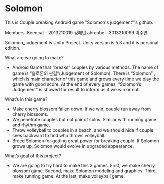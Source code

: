 # Solomon
This is Couple breaking Android game "Solomon's judgement"'s github.

Members.
Keencat - 2013210019 김혜민
ahroobe - 2013210099 이수연


Solomon_judgement is Unity Project. 
Unity version is 5.3 and it is personal edition.

What are we going to make?
-	Android Game that “breaks” couples by various methods. The name of game is “솔로몬의 판결”(Judgement of Solomon). There is “Solomon” , which is main character of this game and grows every time we play the game with good score. At the end of every games, “Solomon’s Judgement” is showed for result to inform us if we win or not.

What’s in this game?
-	Make cherry blossom fallen down. If we win, couple run away from cherry blossoms.
-	We penetrate couples but not pair of solos. Similar with running game and rhythm game.
-	Throw volleyball to couples in a beach, and we should hide if couple sees backward to find who throws volleyball.
-	Breed Solomon for getting great power for breaking couple. If Solomon grows up, Solomon would evolve in upgraded appearance.

What’s goal of this project?
-	We are going to try hard to make this 3 games. First, we make cherry blossom game. Second, make Solomon modeling and graphics. Third, make running game. At the last, make volleyball game.
